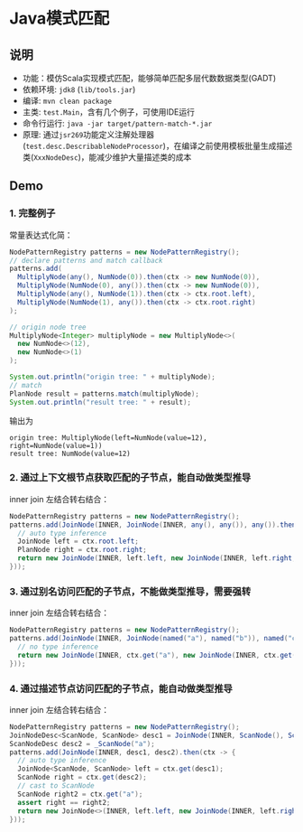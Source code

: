 # Java模式匹配
## 说明
- 功能：模仿Scala实现模式匹配，能够简单匹配多层代数数据类型(GADT)
- 依赖环境: `jdk8` (`lib/tools.jar`)
- 编译: `mvn clean package`
- 主类: `test.Main`，含有几个例子，可使用IDE运行
- 命令行运行: `java -jar target/pattern-match-*.jar`
- 原理: 通过`jsr269`功能定义注解处理器(`test.desc.DescribableNodeProcessor`)，在编译之前使用模板批量生成描述类(`XxxNodeDesc`)，能减少维护大量描述类的成本


## Demo
### 1. 完整例子
常量表达式化简：
```java
NodePatternRegistry patterns = new NodePatternRegistry();
// declare patterns and match callback
patterns.add(
  MultiplyNode(any(), NumNode(0)).then(ctx -> new NumNode(0)),
  MultiplyNode(NumNode(0), any()).then(ctx -> new NumNode(0)),
  MultiplyNode(any(), NumNode(1)).then(ctx -> ctx.root.left),
  MultiplyNode(NumNode(1), any()).then(ctx -> ctx.root.right)
);

// origin node tree
MultiplyNode<Integer> multiplyNode = new MultiplyNode<>(
  new NumNode<>(12),
  new NumNode<>(1)
);

System.out.println("origin tree: " + multiplyNode);
// match
PlanNode result = patterns.match(multiplyNode);
System.out.println("result tree: " + result);
```

输出为
```text
origin tree: MultiplyNode(left=NumNode(value=12), right=NumNode(value=1))
result tree: NumNode(value=12)
```


### 2. 通过上下文根节点获取匹配的子节点，能自动做类型推导
inner join 左结合转右结合：
```java
NodePatternRegistry patterns = new NodePatternRegistry();
patterns.add(JoinNode(INNER, JoinNode(INNER, any(), any()), any()).then(ctx -> {
  // auto type inference
  JoinNode left = ctx.root.left;
  PlanNode right = ctx.root.right;
  return new JoinNode(INNER, left.left, new JoinNode(INNER, left.right, right));
}));
```

### 3. 通过别名访问匹配的子节点，不能做类型推导，需要强转
inner join 左结合转右结合：
```java
NodePatternRegistry patterns = new NodePatternRegistry();
patterns.add(JoinNode(INNER, JoinNode(named("a"), named("b")), named("c")).then(ctx -> {
  // no type inference
  return new JoinNode(INNER, ctx.get("a"), new JoinNode(INNER, ctx.get("b"), ctx.get("c")));
}));
```

### 4. 通过描述节点访问匹配的子节点，能自动做类型推导
inner join 左结合转右结合：
```java
NodePatternRegistry patterns = new NodePatternRegistry();
JoinNodeDesc<ScanNode, ScanNode> desc1 = JoinNode(INNER, ScanNode(), ScanNode());
ScanNodeDesc desc2 = _ScanNode("a");
patterns.add(JoinNode(INNER, desc1, desc2).then(ctx -> {
  // auto type inference
  JoinNode<ScanNode, ScanNode> left = ctx.get(desc1);
  ScanNode right = ctx.get(desc2);
  // cast to ScanNode
  ScanNode right2 = ctx.get("a");
  assert right == right2;
  return new JoinNode<>(INNER, left.left, new JoinNode(INNER, left.right, right));
}));
```